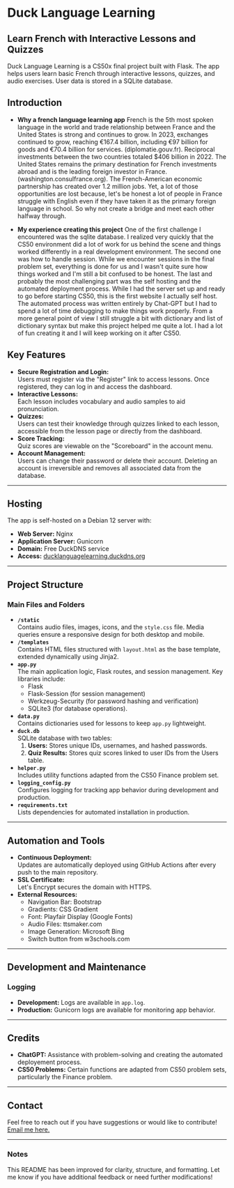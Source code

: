 # Duck Language Learning  
## Learn French with Interactive Lessons and Quizzes  

Duck Language Learning is a CS50x final project built with Flask. The app helps users learn basic French through interactive lessons, quizzes, and audio exercises. User data is stored in a SQLite database.

## Introduction
 
 - **Why a french language learning app**
 French is the 5th most spoken language in the world and trade relationship between France and the United States is strong and continues to grow.
 In 2023, exchanges continued to grow, reaching €167.4 billion, including €97 billion for goods and €70.4 billion for services. (diplomatie.gouv.fr). Reciprocal investments between the two countries totaled $406 billion in 2022. The United States remains the primary destination for French investments abroad and is the leading foreign investor in France. (washington.consulfrance.org). The French-American economic partnership has created over 1.2 million jobs. Yet, a lot of those opportunities are lost because, let's be honest a lot of people in France struggle with English even if they have taken it as the primary foreign language in school. So why not create a bridge and meet each other halfway through.

 - **My experience creating this project**
 One of the first challenge I encountered was the sqlite database. I realized very quickly that the CS50 environment did a lot of work for us behind the scene and things worked differently in a real development environment. The second one was how to handle session. While we encounter sessions in the final problem set, everything is done for us and I wasn't quite sure how things worked and I'm still a bit confused to be honest. The last and probably the most challenging part was the self hosting and the automated deployment process. While I had the server set up and ready to go before starting CS50, this is the first website I actually self host. The automated process was written entirely by Chat-GPT but I had to spend a lot of time debugging to make things work properly. From a more general point of view I still struggle a bit with dictionary and list of dictionary syntax but make this project helped me quite a lot. I had a lot of fun creating it and I will keep working on it after CS50.
    

## Key Features  

- **Secure Registration and Login:**  
  Users must register via the "Register" link to access lessons. Once registered, they can log in and access the dashboard.  
- **Interactive Lessons:**  
  Each lesson includes vocabulary and audio samples to aid pronunciation.  
- **Quizzes:**  
  Users can test their knowledge through quizzes linked to each lesson, accessible from the lesson page or directly from the dashboard.  
- **Score Tracking:**  
  Quiz scores are viewable on the "Scoreboard" in the account menu.  
- **Account Management:**  
  Users can change their password or delete their account. Deleting an account is irreversible and removes all associated data from the database.  

---

## Hosting  

The app is self-hosted on a Debian 12 server with:  
- **Web Server:** Nginx  
- **Application Server:** Gunicorn  
- **Domain:** Free DuckDNS service  
- **Access:** [ducklanguagelearning.duckdns.org](http://ducklanguagelearning.duckdns.org)  

---

## Project Structure  

### Main Files and Folders  

- **`/static`**  
  Contains audio files, images, icons, and the `style.css` file. Media queries ensure a responsive design for both desktop and mobile.  
- **`/templates`**  
  Contains HTML files structured with `layout.html` as the base template, extended dynamically using Jinja2.  
- **`app.py`**  
  The main application logic, Flask routes, and session management. Key libraries include:  
  - Flask  
  - Flask-Session (for session management)  
  - Werkzeug-Security (for password hashing and verification)  
  - SQLite3 (for database operations).  
- **`data.py`**  
  Contains dictionaries used for lessons to keep `app.py` lightweight.  
- **`duck.db`**  
  SQLite database with two tables:  
  1. **Users:** Stores unique IDs, usernames, and hashed passwords.  
  2. **Quiz Results:** Stores quiz scores linked to user IDs from the Users table.  
- **`helper.py`**  
  Includes utility functions adapted from the CS50 Finance problem set.  
- **`logging_config.py`**  
  Configures logging for tracking app behavior during development and production.  
- **`requirements.txt`**  
  Lists dependencies for automated installation in production.  

---

## Automation and Tools  

- **Continuous Deployment:**  
  Updates are automatically deployed using GitHub Actions after every push to the main repository.  
- **SSL Certificate:**  
  Let's Encrypt secures the domain with HTTPS.  
- **External Resources:**  
  - Navigation Bar: Bootstrap  
  - Gradients: CSS Gradient  
  - Font: Playfair Display (Google Fonts)  
  - Audio Files: ttsmaker.com  
  - Image Generation: Microsoft Bing
  - Switch button from w3schools.com

---

## Development and Maintenance  

### Logging  

- **Development:** Logs are available in `app.log`.  
- **Production:** Gunicorn logs are available for monitoring app behavior.  

---

## Credits  

- **ChatGPT:** Assistance with problem-solving and creating the automated deployement process.  
- **CS50 Problems:** Certain functions are adapted from CS50 problem sets, particularly the Finance problem.  

---

## Contact  

Feel free to reach out if you have suggestions or would like to contribute!  
[Email me here.](mailto:ludovic.brot@gmail.com)  

---  

### Notes  

This README has been improved for clarity, structure, and formatting. Let me know if you have additional feedback or need further modifications!  
